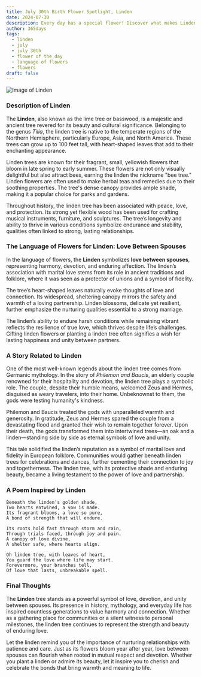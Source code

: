 ```yaml
---
title: July 30th Birth Flower Spotlight, Linden
date: 2024-07-30
description: Every day has a special flower! Discover what makes Linden unique as today’s birth flower and its symbolic meaning.
author: 365days
tags:
  - linden
  - july
  - july 30th
  - flower of the day
  - language of flowers
  - flowers
draft: false
---
```



![Image of Linden](https://cdn.pixabay.com/photo/2020/06/28/18/30/linde-5350285_640.jpg#center)


### Description of Linden

The **Linden**, also known as the lime tree or basswood, is a majestic and ancient tree revered for its beauty and cultural significance. Belonging to the genus _Tilia_, the linden tree is native to the temperate regions of the Northern Hemisphere, particularly Europe, Asia, and North America. These trees can grow up to 100 feet tall, with heart-shaped leaves that add to their enchanting appearance.

Linden trees are known for their fragrant, small, yellowish flowers that bloom in late spring to early summer. These flowers are not only visually delightful but also attract bees, earning the linden the nickname "bee tree." Linden flowers are often used to make herbal teas and remedies due to their soothing properties. The tree's dense canopy provides ample shade, making it a popular choice for parks and gardens.

Throughout history, the linden tree has been associated with peace, love, and protection. Its strong yet flexible wood has been used for crafting musical instruments, furniture, and sculptures. The tree’s longevity and ability to thrive in various conditions symbolize endurance and stability, qualities often linked to strong, lasting relationships.

### The Language of Flowers for Linden: Love Between Spouses

In the language of flowers, the **Linden** symbolizes **love between spouses**, representing harmony, devotion, and enduring affection. The linden’s association with marital love stems from its role in ancient traditions and folklore, where it was seen as a protector of unions and a symbol of fidelity.

The tree’s heart-shaped leaves naturally evoke thoughts of love and connection. Its widespread, sheltering canopy mirrors the safety and warmth of a loving partnership. Linden blossoms, delicate yet resilient, further emphasize the nurturing qualities essential to a strong marriage.

The linden’s ability to endure harsh conditions while remaining vibrant reflects the resilience of true love, which thrives despite life’s challenges. Gifting linden flowers or planting a linden tree often signifies a wish for lasting happiness and unity between partners.

### A Story Related to Linden

One of the most well-known legends about the linden tree comes from Germanic mythology. In the story of _Philemon and Baucis_, an elderly couple renowned for their hospitality and devotion, the linden tree plays a symbolic role. The couple, despite their humble means, welcomed Zeus and Hermes, disguised as weary travelers, into their home. Unbeknownst to them, the gods were testing humanity's kindness.

Philemon and Baucis treated the gods with unparalleled warmth and generosity. In gratitude, Zeus and Hermes spared the couple from a devastating flood and granted their wish to remain together forever. Upon their death, the gods transformed them into intertwined trees—an oak and a linden—standing side by side as eternal symbols of love and unity.

This tale solidified the linden’s reputation as a symbol of marital love and fidelity in European folklore. Communities would gather beneath linden trees for celebrations and dances, further cementing their connection to joy and togetherness. The linden tree, with its protective shade and enduring beauty, became a living testament to the power of love and partnership.

### A Poem Inspired by Linden

```
Beneath the linden’s golden shade,  
Two hearts entwined, a vow is made.  
Its fragrant blooms, a love so pure,  
A bond of strength that will endure.  

Its roots hold fast through storm and rain,  
Through trials faced, through joy and pain.  
A canopy of love divine,  
A shelter safe, where hearts align.  

Oh linden tree, with leaves of heart,  
You guard the love where life may start.  
Forevermore, your branches tell,  
Of love that lasts, unbreakable spell.  
```

### Final Thoughts

The **Linden** tree stands as a powerful symbol of love, devotion, and unity between spouses. Its presence in history, mythology, and everyday life has inspired countless generations to value harmony and connection. Whether as a gathering place for communities or a silent witness to personal milestones, the linden tree continues to represent the strength and beauty of enduring love.

Let the linden remind you of the importance of nurturing relationships with patience and care. Just as its flowers bloom year after year, love between spouses can flourish when rooted in mutual respect and devotion. Whether you plant a linden or admire its beauty, let it inspire you to cherish and celebrate the bonds that bring warmth and meaning to life.

